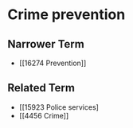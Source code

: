 # Crime prevention  

## Narrower Term

- [[16274 Prevention]]  

## Related Term

- [[15923 Police services]
- [[4456 Crime]]  


